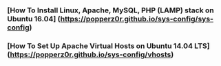 ### [How To Install Linux, Apache, MySQL, PHP (LAMP) stack on Ubuntu 16.04] (https://popperz0r.github.io/sys-config/sys-config)

### [How To Set Up Apache Virtual Hosts on Ubuntu 14.04 LTS] (https://popperz0r.github.io/sys-config/vhosts)
